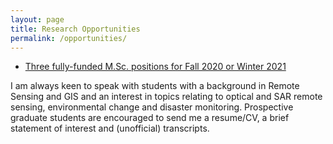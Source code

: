 ```yaml
---
layout: page
title: Research Opportunities
permalink: /opportunities/
---
```


- <a href="omafra2020.html">Three fully-funded M.Sc. positions for Fall 2020 or Winter 2021</a>

I am always keen to speak with students with a background in Remote Sensing and GIS and an interest in topics relating to optical and SAR remote sensing, environmental change and disaster monitoring. Prospective graduate students are encouraged to send me a resume/CV, a brief statement of interest and (unofficial) transcripts.

